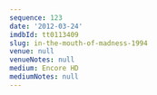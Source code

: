 ```yaml
---
sequence: 123
date: '2012-03-24'
imdbId: tt0113409
slug: in-the-mouth-of-madness-1994
venue: null
venueNotes: null
medium: Encore HD
mediumNotes: null
---
```


